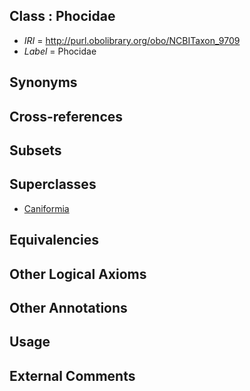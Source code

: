 
## Class : Phocidae

 * *IRI* = http://purl.obolibrary.org/obo/NCBITaxon_9709
 * *Label* = Phocidae

## Synonyms


## Cross-references


## Subsets


## Superclasses

 * [Caniformia](../../NCBITaxon/84/NCBITaxon_379584.md)

## Equivalencies


## Other Logical Axioms


## Other Annotations


## Usage


## External Comments

